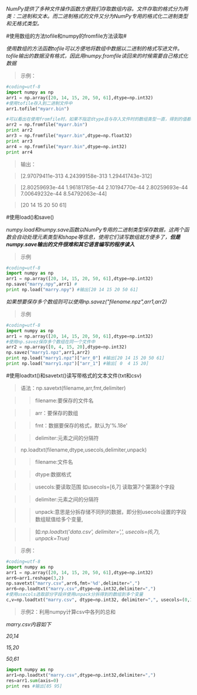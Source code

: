 <em>
NumPy提供了多种文件操作函数方便我们存取数组内容。文件存取的格式分为两类：二进制和文本。而二进制格式的文件又分为NumPy专用的格式化二进制类型和无格式类型。</em>
</em>

#使用数组的方法tofile和numpy的fromfile方法读取#

<em>
使用数组的方法函数tofile可以方便地将数组中数据以二进制的格式写进文件。tofile输出的数据没有格式，因此用numpy.fromfile读回来的时候需要自己格式化数据
</em>

>示例：

```python
#coding=utf-8
import numpy as np
arr1 = np.array([20, 14, 15, 20, 50, 61],dtype=np.int32)
#使用tofile存入到二进制文件中
arr1.tofile("myarr.bin")

#可以看出在使用fromfile时，如果不指定dtype且与存入文件时的数组类型一直，得到的值都与存入前不一致
arr2 = np.fromfile("myarr.bin")
print arr2
arr3 = np.fromfile("myarr.bin",dtype=np.float32)
print arr3
arr4 = np.fromfile("myarr.bin",dtype=np.int32)
print arr4
```
>输出：

>[2.97079411e-313   4.24399158e-313   1.29441743e-312]

>[2.80259693e-44   1.96181785e-44   2.10194770e-44   2.80259693e-44  7.00649232e-44   8.54792063e-44]

>[20 14 15 20 50 61]

#使用load()和save()

<em>numpy.load和numpy.save函数以NumPy专用的二进制类型保存数据，这两个函数会自动处理元素类型和shape等信息，使用它们读写数组就方便多了，<strong>但是numpy.save输出的文件很难和其它语言编写的程序读入</strong></em>

>示例

```python
#coding=utf-8
import numpy as np
arr1 = np.array([20, 14, 15, 20, 50, 61],dtype=np.int32)
np.save("marry.npy",arr1) #
print np.load("marry.npy") #输出[20 14 15 20 50 61]
```
<em>如果想要保存多个数组则可以使用np.savez("filename.npz",arr1,arr2)</em>
>示例

```python
#coding=utf-8
import numpy as np
arr1 = np.array([20, 14, 15, 20, 50, 61],dtype=np.int32)
#使用np.savez保存多个数组在同一个文件中
arr2 = np.array([0, 4, 15, 20],dtype=np.int32)
np.savez("marry1.npz",arr1,arr2)
print np.load("marry1.npz")["arr_0"] #输出[20 14 15 20 50 61]
print np.load("marry1.npz")["arr_1"] #输出[ 0  4 15 20]
```
#使用loadtxt()和savetxt()读写带格式的文本文件(txt和csv)

>语法：np.savetxt(filename,arr,fmt,delimiter)

>> filename:要保存的文件名

>> arr：要保存的数组 

>> fmt：数据要保存的格式，默认为'%.18e'

>> delimiter:元素之间的分隔符



> np.loadtxt(filename,dtype,usecols,delimiter,unpack)

>> filename:文件名

>> dtype:数据格式

>> usecols:要读取范围 如usecols=[6,7] 读取第7个第第8个字段

>> delimiter:元素之间的分隔符

>> unpack:意思是分拆存储不同列的数据，即分别usecols设置的字段数组赋值给多个变量,

>>如:<em>np.loadtxt('data.csv', delimiter=',', usecols=(6,7), unpack=True)</em>

>示例：

```python
#coding=utf-8
import numpy as np
arr1 = np.array([20, 14, 15, 20, 50, 61],dtype=np.int32)
arr6=arr1.reshape(3,2)
np.savetxt("marry.csv",arr6,fmt='%d',delimiter=",")
arr6=np.loadtxt("marry.csv",dtype=np.int32,delimiter=",")
#使用usecols选取部分字段并使用unpack分拆得到的数组到多个变量
c,v=np.loadtxt("marry.csv", dtype=np.int32, delimiter=",", usecols=(0,1), unpack=True)
```

>示例2：利用numpy计算csv中各列的总和

<em>marry.csv内容如下

20,14

15,20

50,61

</em>

```python
import numpy as np
arr1=np.loadtxt("marry.csv",dtype=np.int32,delimiter=",")
res=arr1.sum(axis=0)
print res #输出[85 95]
```
